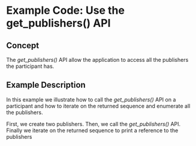 # Example Code: Use the get_publishers() API

## Concept
The *get_publishers()* API allow the application to access all the publishers
the participant has.

## Example Description
In this example we illustrate how to call the *get_publishers()* API on a
participant and how to iterate on the returned sequence and enumerate all the
publishers.

First, we create two publishers. Then, we call the *get_publishers()* API.
Finally we iterate on the returned sequence to print a reference to the publishers
